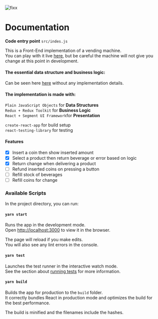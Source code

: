 <img src="https://firebasestorage.googleapis.com/v0/b/ovo-sound.appspot.com/o/deer-furry.gif?alt=media&token=ea48d7ec-761b-4f73-bfc8-5864bfde06a6" alt="fixx" >

# Documentation

**Code entry point** `src/indes.js`<br/>

This is a Front-End implementation of a vending machine.<br/>
You can play with it live [here](https://deer-furry-vending-machine.netlify.app), but be careful the machine will not give you change at this point in development.

#### The essential data structure and business logic:

Can be seen here [here](https://github.com/vercetti11/deer-furry/blob/problem-essence/index.js) without any implementation details.

#### The implementation is made with:

`Plain JavaScript Objects` for **Data Structures**<br/>
`Redux + Redux Toolkit` for **Business Logic**<br/>
`React + Segment UI Framework`for **Presentation**

`create-react-app` for build setup<br/>
`react-testing-library` for testing

#### Features

- [x] Insert a coin then show inserted amount
- [x] Select a product then return beverage or error based on logic
- [x] Return change when delivering a product
- [ ] Refund inserted coins on pressing a button
- [ ] Refill stock of beverages
- [ ] Refill coins for change

### Available Scripts

In the project directory, you can run:

#### `yarn start`

Runs the app in the development mode.<br />
Open [http://localhost:3000](http://localhost:3000) to view it in the browser.

The page will reload if you make edits.<br />
You will also see any lint errors in the console.

#### `yarn test`

Launches the test runner in the interactive watch mode.<br />
See the section about [running tests](https://facebook.github.io/create-react-app/docs/running-tests) for more information.

#### `yarn build`

Builds the app for production to the `build` folder.<br />
It correctly bundles React in production mode and optimizes the build for the best performance.

The build is minified and the filenames include the hashes.<br />
